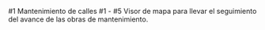 #1 Mantenimiento de calles
#1 -
#5 Visor de mapa para llevar el seguimiento del avance de las obras de mantenimiento.
